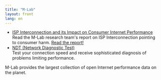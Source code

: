 ```yaml
---
title: "M-Lab"
layout: front
lang: en
---
```

<div id="slideshow">
  <div id="banner-slide" class="slideshow-inner">
    <ul class="bjqs">
      <li><a href="http://www.measurementlab.net/static/observatory/M-Lab_Interconnection_Study_US.pdf">ISP Interconnection and its Impact on Consumer Internet Performance</a><br />
        Read the M-Lab research team's report on ISP Interconnection pointing to consumer harm. <a href="http://www.measurementlab.net/static/observatory/M-Lab_Interconnection_Study_US.pdf">Read the report!</a></li>
      <li><a href="http://www.measurementlab.net/tools/ndt">NDT (Network Diagnostic Test)</a><br />
        Test your connection speed and receive sophisticated diagnosis of problems limiting performance.</li>
    </ul>
  </div>
  <noscript>
    <div id="banner-slide" class="slideshow-inner">
      <div class="noscript">M-Lab provides the largest collection of open Internet performance data on the planet. </div>
    </div>
  </noscript>
</div>      

